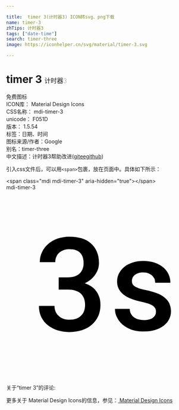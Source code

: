 ```yaml
---

title:  timer 3(计时器3) ICON转svg、png下载
name: timer-3
zhTips: 计时器3
tags: ["date-time"]
search: timer-three
image: https://iconhelper.cn/svg/material/timer-3.svg

---
```


# timer 3  <small style="font-size: 60%;font-weight: 100">计时器3</small>


<div class="detail-page">
<p>
<span><span class="badge-success badge">免费图标</span> </span>
<br/>
<span>
ICON库：
<span class="badge-secondary badge">Material Design Icons</span> 
</span>
<br/>
<span>
CSS名称：
<span class="badge-secondary badge">mdi-timer-3</span> 
</span>
<br/>
<span>
unicode：
<span class="badge-secondary badge">F051D</span> 
<copy-btn content='F051D' btn-title=""></copy-btn>
<copy-btn :content='String.fromCodePoint(parseInt("F051D", 16))' btn-title="复制U"></copy-btn>
</span>
<br/>
<span>
版本：
<span class="badge-secondary badge">1.5.54</span> 
</span><br/><span>标签：<span class="badge-light badge"><router-link to="/tags/date-time.html">日期、时间</router-link></span></span>
<br/>
<span>图标来源/作者：<span class="badge-light badge">Google</span></span> 
<br/>
<span>别名：<span class="badge-light badge">timer-three</span></span><br/><span class="zh-detail">中文描述：<span class="badge-primary badge">计时器3</span><span class="help-link"><span>帮助改进</span>(<a href="https://gitee.com/liuwave/icon-helper/edit/master/json/material/timer-3.json" target="_blank" rel="noopener noreferrer">gitee</a><a href="https://github.com/liuwave/icon-helper/edit/master/json/material/timer-3.json" target="_blank" rel="noopener noreferrer">github</a></span>)</span><br/>
</p>
</div>
<div class="alert alert-dark">
  <i class="mdi mdi-timer-3 mdi-48px"></i>
  <i class="mdi mdi-timer-3 mdi-36px"></i>
  <i class="mdi mdi-timer-3 mdi-24px"></i>
  <i class="mdi mdi-timer-3 mdi-18px"></i>
</div>
<div>
  <p>引入css文件后，可以用<code>&lt;span&gt;</code>包裹，放在页面中。具体如下所示：    
  </p>
  <div class="alert alert-primary" style="font-size: 14px">
    &lt;span class="mdi mdi-timer-3" aria-hidden="true"&gt;&lt;/span&gt;
    <copy-btn content='<span class="mdi mdi-timer-3" aria-hidden="true"></span>'></copy-btn>
  </div>
  <div class="alert alert-secondary">
    <i class="mdi mdi-timer-3"
    style="font-size: 24px"
    aria-hidden="true"></i> mdi-timer-3
    <copy-btn content="mdi-timer-3" btn-title="复制图标名称"></copy-btn>
  </div>
</div>
<div id="svg" class="svg-wrap">
<svg xmlns="http://www.w3.org/2000/svg" viewBox="0 0 24 24"><path d="M20.87,14.37C20.73,14.09 20.5,13.84 20.24,13.63C19.96,13.42 19.63,13.24 19.23,13.1C18.83,12.96 18.38,12.83 17.88,12.72C17.53,12.65 17.24,12.57 17,12.5C16.78,12.41 16.6,12.33 16.46,12.24C16.32,12.15 16.23,12.05 16.18,11.94C16.13,11.83 16.1,11.7 16.1,11.55C16.1,11.4 16.13,11.27 16.19,11.14C16.25,11 16.34,10.89 16.46,10.8C16.58,10.7 16.73,10.62 16.91,10.56C17.09,10.5 17.31,10.47 17.55,10.47C17.8,10.47 18,10.5 18.21,10.58C18.4,10.65 18.56,10.75 18.69,10.87C18.82,11 18.91,11.13 19,11.29C19.04,11.45 19.08,11.61 19.08,11.78H21.03C21.03,11.39 20.95,11.03 20.79,10.69C20.63,10.35 20.4,10.06 20.1,9.81C19.8,9.56 19.44,9.37 19,9.22C18.58,9.07 18.09,9 17.55,9C17.04,9 16.57,9.07 16.16,9.21C15.75,9.35 15.39,9.54 15.1,9.78C14.81,10 14.59,10.3 14.43,10.62C14.27,10.94 14.2,11.27 14.2,11.63C14.2,12 14.28,12.31 14.43,12.59C14.58,12.87 14.8,13.11 15.07,13.32C15.34,13.53 15.67,13.7 16.05,13.85C16.43,14 16.86,14.11 17.32,14.21C17.71,14.29 18.03,14.38 18.27,14.47C18.5,14.56 18.7,14.66 18.84,14.76C18.97,14.86 19.06,15 19.11,15.1C19.16,15.22 19.18,15.35 19.18,15.5C19.18,15.81 19.05,16.06 18.78,16.26C18.5,16.46 18.12,16.55 17.61,16.55C17.39,16.55 17.18,16.53 16.97,16.47C16.76,16.42 16.57,16.34 16.41,16.23C16.24,16.12 16.11,15.97 16,15.79C15.89,15.61 15.83,15.38 15.82,15.12H13.93C13.93,15.5 14,15.83 14.17,16.17C14.33,16.5 14.56,16.82 14.87,17.1C15.18,17.37 15.56,17.59 16,17.76C16.5,17.93 17,18 17.6,18C18.13,18 18.61,17.95 19.04,17.82C19.47,17.69 19.84,17.5 20.15,17.28C20.46,17.05 20.69,16.77 20.86,16.45C21.03,16.13 21.11,15.78 21.11,15.39C21.09,15 21,14.65 20.87,14.37M11.61,12.97C11.45,12.73 11.25,12.5 11,12.32C10.74,12.13 10.43,11.97 10.06,11.84C10.36,11.7 10.63,11.54 10.86,11.34C11.09,11.14 11.28,10.93 11.43,10.7C11.58,10.47 11.7,10.24 11.77,10C11.85,9.75 11.88,9.5 11.88,9.26C11.88,8.71 11.79,8.22 11.6,7.8C11.42,7.38 11.16,7.03 10.82,6.74C10.5,6.46 10.09,6.24 9.62,6.1C9.17,5.97 8.65,5.9 8.09,5.9C7.54,5.9 7.03,6 6.57,6.14C6.1,6.31 5.7,6.54 5.37,6.83C5.04,7.12 4.77,7.46 4.59,7.86C4.39,8.25 4.3,8.69 4.3,9.15H6.28C6.28,8.89 6.33,8.66 6.42,8.46C6.5,8.26 6.64,8.08 6.8,7.94C6.97,7.8 7.16,7.69 7.38,7.61C7.6,7.53 7.84,7.5 8.11,7.5C8.72,7.5 9.17,7.65 9.47,7.96C9.77,8.27 9.91,8.71 9.91,9.28C9.91,9.55 9.87,9.8 9.79,10C9.71,10.24 9.58,10.43 9.41,10.59C9.24,10.75 9.03,10.87 8.78,10.96C8.53,11.05 8.23,11.09 7.89,11.09H6.72V12.66H7.9C8.24,12.66 8.54,12.7 8.81,12.77C9.08,12.85 9.31,12.96 9.5,13.12C9.69,13.28 9.84,13.5 9.94,13.73C10.04,13.97 10.1,14.27 10.1,14.6C10.1,15.22 9.92,15.69 9.57,16C9.22,16.35 8.73,16.5 8.12,16.5C7.83,16.5 7.56,16.47 7.32,16.38C7.08,16.3 6.88,16.18 6.71,16C6.54,15.86 6.41,15.68 6.32,15.46C6.23,15.24 6.18,15 6.18,14.74H4.19C4.19,15.29 4.3,15.77 4.5,16.19C4.72,16.61 5,16.96 5.37,17.24C5.73,17.5 6.14,17.73 6.61,17.87C7.08,18 7.57,18.08 8.09,18.08C8.66,18.08 9.18,18 9.67,17.85C10.16,17.7 10.58,17.47 10.93,17.17C11.29,16.87 11.57,16.5 11.77,16.07C11.97,15.64 12.07,15.14 12.07,14.59C12.07,14.3 12.03,14 11.96,13.73C11.88,13.5 11.77,13.22 11.61,12.97Z" /></svg>
</div>
<detail full-name='mdi-timer-3'></detail>
<div>
<p>关于“timer 3”的评论:</p>
</div>
<Vssue title="关于“timer 3”的评论" ></Vssue>    
<div><p>更多关于 Material Design Icons的信息，参见：<a target="_blank" href="https://iconhelper.cn/material.html"> Material Design Icons</a>
</p></div>
